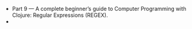 - Part 9 — A complete beginner’s guide to Computer Programming with Clojure: Regular Expressions (REGEX).
- 
